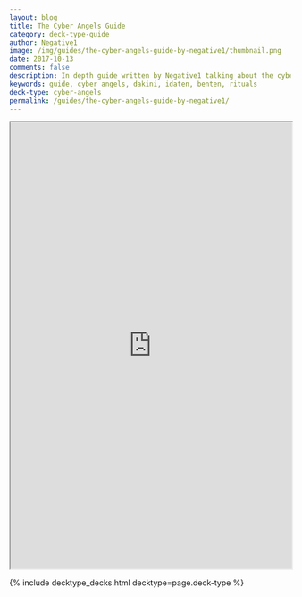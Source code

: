 ```yaml
---
layout: blog
title: The Cyber Angels Guide
category: deck-type-guide
author: Negative1
image: /img/guides/the-cyber-angels-guide-by-negative1/thumbnail.png
date: 2017-10-13
comments: false
description: In depth guide written by Negative1 talking about the cyber angels archetype.
keywords: guide, cyber angels, dakini, idaten, benten, rituals
deck-type: cyber-angels
permalink: /guides/the-cyber-angels-guide-by-negative1/
---
```


<iframe src="https://drive.google.com/file/d/1_1T30XAPHSFHZwdRdsvaHBs6Tpw9SBG2wqmLqRQF7lQ/preview" width="100%" height="800px"></iframe>

{% include decktype_decks.html decktype=page.deck-type %}